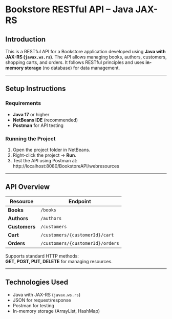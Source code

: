 # Bookstore RESTful API – Java JAX-RS

## Introduction

This is a RESTful API for a Bookstore application developed using **Java with JAX-RS (`javax.ws.rs`)**. The API allows managing books, authors, customers, shopping carts, and orders. It follows RESTful principles and uses **in-memory storage** (no database) for data management.

---

## Setup Instructions

###  Requirements
- **Java 17** or higher  
- **NetBeans IDE** (recommended)  
- **Postman** for API testing  

###  Running the Project
1. Open the project folder in NetBeans.  
2. Right-click the project → **Run**.  
3. Test the API using Postman at:  http://localhost:8080/BookstoreAPI/webresources

---

## API Overview

| Resource    | Endpoint                                  |
|-------------|--------------------------------------------|
| **Books**   | `/books`                                  |
| **Authors** | `/authors`                                |
| **Customers** | `/customers`                            |
| **Cart**    | `/customers/{customerId}/cart`            |
| **Orders**  | `/customers/{customerId}/orders`          |

Supports standard HTTP methods:  
**GET, POST, PUT, DELETE** for managing resources.

---


## Technologies Used

- Java with JAX-RS (`javax.ws.rs`)  
- JSON for request/response  
- Postman for testing  
- In-memory storage (ArrayList, HashMap)

